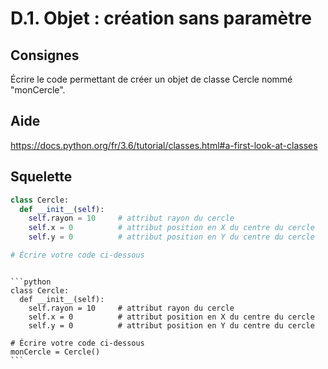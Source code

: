 # D.1. Objet : création sans paramètre

## Consignes

Écrire le code permettant de créer un objet de classe Cercle nommé "monCercle".

## Aide

https://docs.python.org/fr/3.6/tutorial/classes.html#a-first-look-at-classes

## Squelette

```python
class Cercle:
  def __init__(self):
    self.rayon = 10		# attribut rayon du cercle
    self.x = 0			# attribut position en X du centre du cercle
    self.y = 0			# attribut position en Y du centre du cercle

# Écrire votre code ci-dessous
```

````{dropdown} Proposition de solution

```python
class Cercle:
  def __init__(self):
    self.rayon = 10		# attribut rayon du cercle
    self.x = 0			# attribut position en X du centre du cercle
    self.y = 0			# attribut position en Y du centre du cercle

# Écrire votre code ci-dessous
monCercle = Cercle()
```
````
